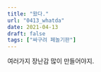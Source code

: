 ```yaml
---
title: "왔다."
url: "0413_whatda"
date: 2021-04-13
draft: false
tags: ["싸구려 페놀기판"]
---
```

여러가지 장난감 많이 만들어야지.

